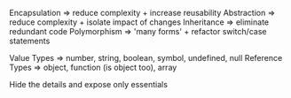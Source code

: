 Encapsulation => reduce complexity + increase reusability
Abstraction => reduce complexity + isolate impact of changes
Inheritance => eliminate redundant code
Polymorphism => 'many forms' + refactor switch/case statements



<!-- Value and Reference Types -->
Value Types => number, string, boolean, symbol, undefined, null
Reference Types => object, function (is object too), array



Hide the details and expose only essentials